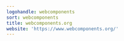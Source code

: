 ```yaml
---
logohandle: webcomponents
sort: webcomponents
title: webcomponents.org
website: 'https://www.webcomponents.org/'
---
```


